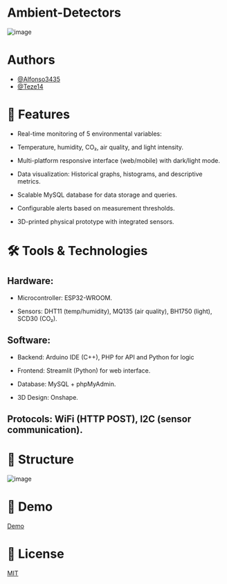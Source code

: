 # Ambient-Detectors
![image](https://github.com/user-attachments/assets/31af5e7d-da3d-4691-9c53-a47d1d66eece)

# Authors 
- [@Alfonso3435](https://github.com/Alfonso3435)
- [@Teze14](https://github.com/Teze14)

# 📌 Features
- Real-time monitoring of 5 environmental variables:

- Temperature, humidity, CO₂, air quality, and light intensity.

- Multi-platform responsive interface (web/mobile) with dark/light mode.

- Data visualization: Historical graphs, histograms, and descriptive metrics.

- Scalable MySQL database for data storage and queries.

- Configurable alerts based on measurement thresholds.

- 3D-printed physical prototype with integrated sensors.

# 🛠 Tools & Technologies
## Hardware:

- Microcontroller: ESP32-WROOM.

- Sensors: DHT11 (temp/humidity), MQ135 (air quality), BH1750 (light), SCD30 (CO₂).

## Software:

- Backend: Arduino IDE (C++), PHP for API and Python for logic

- Frontend: Streamlit (Python) for web interface.

- Database: MySQL + phpMyAdmin.
- 3D Design: Onshape.

## Protocols: WiFi (HTTP POST), I2C (sensor communication).


# 🔧 Structure
![image](https://github.com/user-attachments/assets/14e079c5-1923-47af-a48d-b2911ed5d6be)

# 🌟 Demo
[Demo](https://youtu.be/H2oz0zqGWlA?si=LIGezGTkYiipCh0E)


# 📜 License
[MIT](https://choosealicense.com/licenses/mit/)


